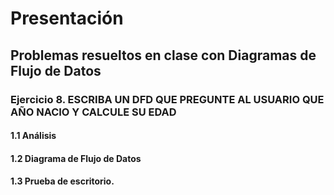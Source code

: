 # Presentación
## Problemas resueltos en clase con Diagramas de Flujo de Datos
### Ejercicio 8. ESCRIBA UN DFD QUE PREGUNTE AL USUARIO QUE AÑO NACIO Y CALCULE SU EDAD
#### 1.1 Análisis

#### 1.2 Diagrama de Flujo de Datos

#### 1.3 Prueba de escritorio.

